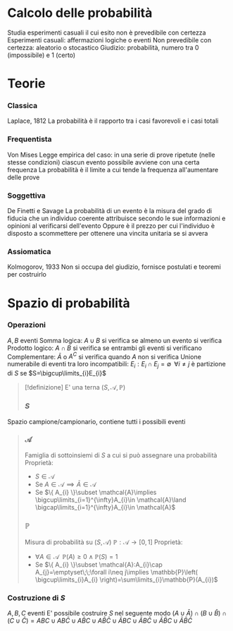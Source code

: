 # Calcolo delle probabilità
Studia esperimenti casuali il cui esito non è prevedibile con certezza
Esperimenti casuali: affermazioni logiche o eventi
Non prevedibile con certezza: aleatorio o stocastico
Giudizio: probabilità, numero tra $0$ (impossibile) e $1$ (certo)

# Teorie
### Classica
Laplace, 1812
La probabilità è il rapporto tra i casi favorevoli e i casi totali

### Frequentista
Von Mises
Legge empirica del caso: in una serie di prove ripetute (nelle stesse condizioni) ciascun evento possibile avviene con una certa frequenza
La probabilità è il limite a cui tende la frequenza all'aumentare delle prove

### Soggettiva
De Finetti e Savage
La probabilità di un evento è la misura del grado di fiducia che un individuo coerente attribuisce secondo le sue informazioni e opinioni al verificarsi dell'evento
Oppure è il prezzo per cui l'individuo è disposto a scommettere per ottenere una vincita unitaria se si avvera

### Assiomatica
Kolmogorov, 1933
Non si occupa del giudizio, fornisce postulati e teoremi per costruirlo

# Spazio di probabilità
### Operazioni
$A,B$ eventi
Somma logica: $A\cup B$ si verifica se almeno un evento si verifica
Prodotto logico: $A\cap B$ si verifica se entrambi gli eventi si verificano
Complementare: $\bar{A}$ o $A^{C}$ si verifica quando $A$ non si verifica
Unione numerabile di eventi tra loro incompatibili: $E_{i}:E_{i}\cap E_{j}=\emptyset\;\;\forall i\neq j$ è partizione di $S$ se $S=\bigcup\limits_{i}E_{i}$
<div class="page-break" style="page-break-before: always;"></div>

> [!definizione]
> E' una terna $(S,\mathcal{A},\mathbb{P})$
> 
> ### $S$
Spazio campione/campionario, contiene tutti i possibili eventi
> 
> ### $\mathcal{A}$
> Famiglia di sottoinsiemi di $S$ a cui si può assegnare una probabilità
> Proprietà:
> - $S\in \mathcal{A}$
> - Se $A\in \mathcal{A}\implies \bar{A}\in \mathcal{A}$
> - Se $\{ A_{i} \}\subset \mathcal{A}\implies \bigcup\limits_{i=1}^{\infty}A_{i}\in \mathcal{A}\land \bigcap\limits_{i=1}^{\infty}A_{i}\in \mathcal{A}$
> 
> ### $\mathbb{P}$
> Misura di probabilità su $(S,\mathcal{A})$
> $\mathbb{P}:\mathcal{A}\to[0,1]$
> Proprietà:
> - $\forall A\in \mathcal{A}\;\;\mathbb{P}(A)\geq0\land \mathbb{P}(S)=1$
> - Se $\{ A_{i} \}\subset \mathcal{A}:A_{i}\cap A_{j}=\emptyset\;\;\forall i\neq j\implies \mathbb{P}\left( \bigcup\limits_{i}A_{i} \right)=\sum\limits_{i}\mathbb{P}(A_{i})$

### Costruzione di $S$
$A,B,C$ eventi
E' possibile costruire $S$ nel seguente modo
$(A\cup \bar{A})\cap(B\cup \bar{B})\cap(C\cup \bar{C})=ABC\cup AB\bar{C}\cup A\bar{B}C\cup A\bar{B}\bar{C}\cup \bar{A}BC\cup \bar{A}B\bar{C}\cup \bar{A}\bar{B}C\cup \bar{A}\bar{B}\bar{C}$
